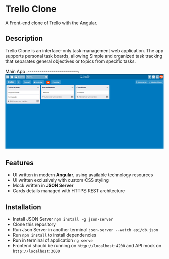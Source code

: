 # Trello Clone

A Front-end clone of Trello with the Angular.

## Description

Trello Clone is an interface-only task management web application. The app supports personal task boards, allowing
Simple and organized task tracking that separates general objectives or topics from specific tasks.

Main App
:-------------------------:
![](src\assets\screenshots\main.PNG?raw=true "Main")

## Features

- UI written in modern **Angular**, using available technology resources
- UI written exclusively with custom CSS styling
- Mock written in **JSON Server**
- Cards details managed with HTTPS REST architecture

## Installation

- Install JSON Server `npm install -g json-server`
- Clone this repository
- Run Json Server in another terminal `json-server --watch api/db.json`
- Run `npm install` to install dependencies
- Run in terminal of application `ng serve`
- Frontend should be running on `http://localhost:4200` and API mock on `http://localhost:3000`
